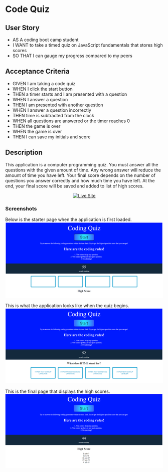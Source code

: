# Code Quiz

## User Story

* AS A coding boot camp student
* I WANT to take a timed quiz on JavaScript fundamentals that stores high scores
* SO THAT I can gauge my progress compared to my peers

## Acceptance Criteria

* GIVEN I am taking a code quiz
* WHEN I click the start button
* THEN a timer starts and I am presented with a question
* WHEN I answer a question
* THEN I am presented with another question
* WHEN I answer a question incorrectly
* THEN time is subtracted from the clock
* WHEN all questions are answered or the timer reaches 0
* THEN the game is over
* WHEN the game is over
* THEN I can save my initials and score

## Description

This application is a computer programming quiz. You must answer all the questions with the given amount of time. Any wrong answer will reduce the amount of time you have left. Your final score depends on the number of questions you answer correctly and how much time you have left. At the end, your final score will be saved and added to list of high scores.

<p align="center">
    <a href="https://mbatorek7.github.io/hw4-code-quiz/"><img src="https://img.shields.io/badge/-See Live Site-success?style=for-the-badge"  alt="Live Site" ></a>
</p>

### Screenshots
Below is the starter page when the application is first loaded.
![Final deployment of the web application.](./assets/images/welcome.png)

This is what the application looks like when the quiz begins.
![Final deployment of the web application.](./assets/images/questions.png)

This is the final page that displays the high scores.
![Final deployment of the web application.](./assets/images/high-score.png)
